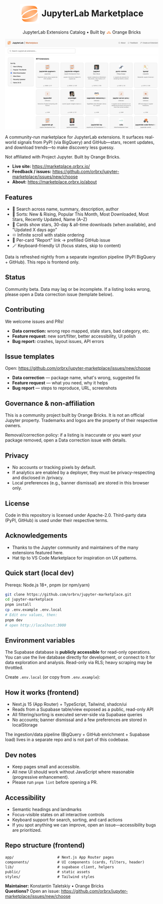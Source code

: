 <h1 align="center">
  <a href="https://github.com/orbrx/jupyter-marketplace" target="_blank" rel="noopener noreferrer"><img src="./public/jupyter-marketplace-logo.png" alt="JupyterLab Marketplace logo" height="64" valign="middle"></a>
  <span>JupyterLab Marketplace</span>
</h1>
<p align="center">
  JupyterLab Extensions Catalog • Built by <img src="./public/orbrx.svg" alt="Orange Bricks" height="8" valign="middle"> Orange Bricks
</p>

<p align="center">
  <img src="./public/screenshot.png" alt="Screenshot of the site" width="800" />
</p>

A community-run marketplace for JupyterLab extensions. It surfaces real-world signals from PyPI (via BigQuery) and GitHub—stars, recent updates, and download trends—to make discovery less guessy.

Not affiliated with Project Jupyter. Built by Orange Bricks.

- **Live site:** https://marketplace.orbrx.io/
- **Feedback / issues:** https://github.com/orbrx/jupyter-marketplace/issues/new/choose
- **About:** https://marketplace.orbrx.io/about

## Features

- 🔎 Search across name, summary, description, author
- 🧭 Sorts: New & Rising, Popular This Month, Most Downloaded, Most Stars, Recently Updated, Name (A–Z)
- 🧱 Cards show stars, 30-day & all-time downloads (when available), and "Updated X days ago"
- ♾️ Infinite scroll with stable ordering
- 🐞 Per-card "Report" link → prefilled GitHub issue
- 🪄 Keyboard-friendly UI (focus states, skip to content)

Data is refreshed nightly from a separate ingestion pipeline (PyPI BigQuery + GitHub). This repo is frontend only.

## Status

Community beta. Data may lag or be incomplete.
If a listing looks wrong, please open a Data correction issue (template below).

## Contributing

We welcome issues and PRs!

- **Data correction:** wrong repo mapped, stale stars, bad category, etc.
- **Feature request:** new sort/filter, better accessibility, UI polish
- **Bug report:** crashes, layout issues, API errors

## Issue templates

Open: https://github.com/orbrx/jupyter-marketplace/issues/new/choose

- **Data correction** — package name, what's wrong, suggested fix
- **Feature request** — what you need, why it helps
- **Bug report** — steps to reproduce, URL, screenshots

## Governance & non-affiliation

This is a community project built by Orange Bricks. It is not an official Jupyter property.
Trademarks and logos are the property of their respective owners.

Removal/correction policy: if a listing is inaccurate or you want your package removed, open a Data correction issue with details.

## Privacy

- No accounts or tracking pixels by default.
- If analytics are enabled by a deployer, they must be privacy-respecting and disclosed in /privacy.
- Local preferences (e.g., banner dismissal) are stored in this browser only.

## License

Code in this repository is licensed under Apache-2.0.
Third-party data (PyPI, GitHub) is used under their respective terms.

## Acknowledgements

- Thanks to the Jupyter community and maintainers of the many extensions featured here.
- Hat tip to VS Code Marketplace for inspiration on UX patterns.

## Quick start (local dev)

Prereqs: Node.js 18+, pnpm (or npm/yarn)

```bash
git clone https://github.com/orbrx/jupyter-marketplace.git
cd jupyter-marketplace
pnpm install
cp .env.example .env.local
# Edit env values, then:
pnpm dev
# open http://localhost:3000
```

## Environment variables

The Supabase database is **publicly accessible** for read-only operations. You can use the live database directly for development, or connect to it for data exploration and analysis. Read-only via RLS; heavy scraping may be throttled.

Create `.env.local` (or copy from `.env.example`):

## How it works (frontend)

- Next.js 15 (App Router) + TypeScript, Tailwind, shadcn/ui
- Reads from a Supabase table/view exposed as a public, read-only API
- All filtering/sorting is executed server-side via Supabase queries
- No accounts; banner dismissal and a few preferences are stored in localStorage

The ingestion/data pipeline (BigQuery + GitHub enrichment + Supabase load) lives in a separate repo and is not part of this codebase.

## Dev notes

- Keep pages small and accessible.
- All new UI should work without JavaScript where reasonable (progressive enhancement).
- Please run `pnpm lint` before opening a PR.

## Accessibility

- Semantic headings and landmarks
- Focus-visible states on all interactive controls
- Keyboard support for search, sorting, and card actions
- If you spot anything we can improve, open an issue—accessibility bugs are prioritized.

## Repo structure (frontend)

```
app/                    # Next.js App Router pages
components/             # UI components (cards, filters, header)
lib/                    # supabase client, helpers
public/                 # static assets
styles/                 # Tailwind styles
```

**Maintainer:** Konstantin Taletskiy • Orange Bricks  
**Questions?** Open an issue: https://github.com/orbrx/jupyter-marketplace/issues/new/choose
